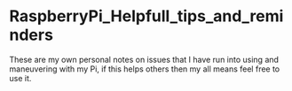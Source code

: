 # RaspberryPi_Helpfull_tips_and_reminders
These are my own personal notes on issues that I have run into using and maneuvering with my Pi, if this helps others then my all means feel free to use it.
